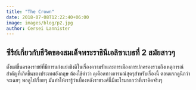 ```yaml
---
title: "The Crown"
date: 2018-07-08T12:22:40+06:00
image: images/blog/p2.jpg
author: Cersei Lannister
---
```


## ซีรีย์เกี่ยวกับชีวิตของสมเด็จพระราชินีเอลิซาเบธที่ 2 สมัยสาวๆ

ตั้งแต่ขึ้นครองราชย์ที่มีการแก่งแย่งชิงดีในเรื่องความรักและการเมืองการปกครองรวมถึงเหตุการณ์สำคัญที่เกิดขึ้นของประเทศอังกฤษ ต้องใช้คำว่า ดุเดือดทางอารมณ์สุดๆสำหรับเรื่องนี้ ตอนแรกดูนึกว่าจะเฉยๆ พอดูไปเรื่อยๆ มันทำให้เรารู้ว่าเบื้องหลังราชวงศ์นี้มีอะไรมากกว่าที่เราคิดจริงๆ